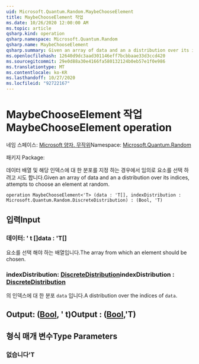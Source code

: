 ```yaml
---
uid: Microsoft.Quantum.Random.MaybeChooseElement
title: MaybeChooseElement 작업
ms.date: 10/26/2020 12:00:00 AM
ms.topic: article
qsharp.kind: operation
qsharp.namespace: Microsoft.Quantum.Random
qsharp.name: MaybeChooseElement
qsharp.summary: Given an array of data and an a distribution over its indices, attempts to choose an element at random.
ms.openlocfilehash: 12640d9dc3aad301146eff7bcbbaae33d3ccd420
ms.sourcegitcommit: 29e0d88a30e4166fa580132124b0eb57e1f0e986
ms.translationtype: MT
ms.contentlocale: ko-KR
ms.lasthandoff: 10/27/2020
ms.locfileid: "92722167"
---
```

# <a name="maybechooseelement-operation"></a><span data-ttu-id="5464e-102">MaybeChooseElement 작업</span><span class="sxs-lookup"><span data-stu-id="5464e-102">MaybeChooseElement operation</span></span>

<span data-ttu-id="5464e-103">네임 스페이스: [Microsoft 양자. 무작위](xref:Microsoft.Quantum.Random)</span><span class="sxs-lookup"><span data-stu-id="5464e-103">Namespace: [Microsoft.Quantum.Random](xref:Microsoft.Quantum.Random)</span></span>

<span data-ttu-id="5464e-104">패키지 [](https://nuget.org/packages/)</span><span class="sxs-lookup"><span data-stu-id="5464e-104">Package: [](https://nuget.org/packages/)</span></span>


<span data-ttu-id="5464e-105">데이터 배열 및 해당 인덱스에 대 한 분포를 지정 하는 경우에서 임의로 요소를 선택 하려고 시도 합니다.</span><span class="sxs-lookup"><span data-stu-id="5464e-105">Given an array of data and an a distribution over its indices, attempts to choose an element at random.</span></span>

```qsharp
operation MaybeChooseElement<'T> (data : 'T[], indexDistribution : Microsoft.Quantum.Random.DiscreteDistribution) : (Bool, 'T)
```


## <a name="input"></a><span data-ttu-id="5464e-106">입력</span><span class="sxs-lookup"><span data-stu-id="5464e-106">Input</span></span>

### <a name="data--t"></a><span data-ttu-id="5464e-107">데이터: ' t []</span><span class="sxs-lookup"><span data-stu-id="5464e-107">data : 'T[]</span></span>

<span data-ttu-id="5464e-108">요소를 선택 해야 하는 배열입니다.</span><span class="sxs-lookup"><span data-stu-id="5464e-108">The array from which an element should be chosen.</span></span>


### <a name="indexdistribution--discretedistribution"></a><span data-ttu-id="5464e-109">indexDistribution: [DiscreteDistribution](xref:Microsoft.Quantum.Random.DiscreteDistribution)</span><span class="sxs-lookup"><span data-stu-id="5464e-109">indexDistribution : [DiscreteDistribution](xref:Microsoft.Quantum.Random.DiscreteDistribution)</span></span>

<span data-ttu-id="5464e-110">의 인덱스에 대 한 분포 `data` 입니다.</span><span class="sxs-lookup"><span data-stu-id="5464e-110">A distribution over the indices of `data`.</span></span>



## <a name="output--boolt"></a><span data-ttu-id="5464e-111">Output: ([Bool](xref:microsoft.quantum.lang-ref.bool), ' t)</span><span class="sxs-lookup"><span data-stu-id="5464e-111">Output : ([Bool](xref:microsoft.quantum.lang-ref.bool),'T)</span></span>



## <a name="type-parameters"></a><span data-ttu-id="5464e-112">형식 매개 변수</span><span class="sxs-lookup"><span data-stu-id="5464e-112">Type Parameters</span></span>

### <a name="t"></a><span data-ttu-id="5464e-113">없습니다</span><span class="sxs-lookup"><span data-stu-id="5464e-113">'T</span></span>

